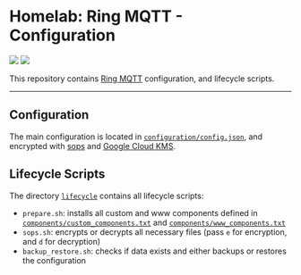 # Homelab: Ring MQTT - Configuration

[![](https://img.shields.io/github/license/muhlba91/homelab-ring-mqtt-configuration?style=for-the-badge)](LICENSE.md)
[![](https://img.shields.io/github/actions/workflow/status/muhlba91/homelab-ring-mqtt-configuration/verify.yml?style=for-the-badge)](https://github.com/muhlba91/homelab-ring-mqtt-configuration/actions/workflows/verify.yml)

This repository contains [Ring MQTT](https://github.com/tsightler/ring-mqtt) configuration, and lifecycle scripts.

---

## Configuration

The main configuration is located in [`configuration/config.json`](configuration/config.json), and encrypted with [sops](https://github.com/mozilla/sops) and [Google Cloud KMS](https://cloud.google.com/security-key-management).

## Lifecycle Scripts

The directory [`lifecycle`](lifecycle/) contains all lifecycle scripts:

- `prepare.sh`: installs all custom and www components defined in [`components/custom_components.txt`](components/custom_components.txt) and [`components/www_components.txt`](components/www_components.txt)
- `sops.sh`: encrypts or decrypts all necessary files (pass `e` for encryption, and `d` for decryption)
- `backup_restore.sh`: checks if data exists and either backups or restores the configuration

